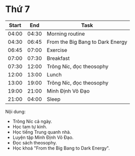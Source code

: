 # Thứ 7

| Start | End   | Task              |
|-------|-------|-------------------|
| 04:00 | 04:30 | Morning routine   |
| 04:30 | 06:45 | From the Big Bang to Dark Energy |
| 06:45 | 07:00 | Exercise          |
| 07:00 | 07:30 | Breakfast         |
| 07:30 | 12:00 | Trông Níc, đọc theosophy |
| 12:00 | 13:00 | Lunch             |
| 13:00 | 19:00 | Trông Níc, đọc theosophy |
| 19:00 | 21:00 | Minh Định Võ Đạo  |
| 21:00 | 04:00 | Sleep             |

Nội dung:

- Trông Níc cả ngày.
- Học tam tự kinh.
- Học tiếng Trung quanh nhà.
- Luyện tập Minh Định Võ Đạo.
- Đọc sách theosophy.
- Học khoá "From the Big Bang to Dark Energy".
